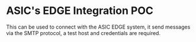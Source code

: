 # ASIC's EDGE Integration POC

This can be used to connect with the ASIC EDGE system, it send messages via the SMTP protocol, a test host and credentials are required.
